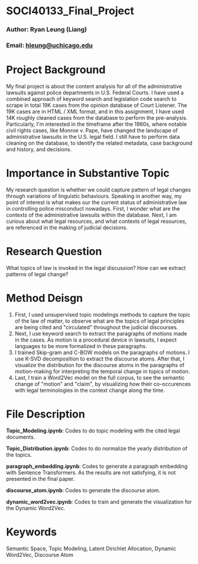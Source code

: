 # SOCI40133_Final_Project
### Author: Ryan Leung (Liang)    
### Email: hleung@uchicago.edu

# Project Background
My final project is about the content analysis for all of the administrative lawsuits against police departments in U.S. Federal Courts. I have used a combined approach of keyword search and legislation code search to scrape in total 19K cases from the opinion database of Court Listener. The 19K cases are in HTML / XML format, and in this assignment, I have used 14K roughly cleaned cases from the database to perform the pre-analysis. Particularly, I'm interested in the timeframe after the 1960s, where notable civil rights cases, like Monroe v. Pape, have changed the landscape of administrative lawsuits in the U.S. legal field. I still have to perform data cleaning on the database, to identify the related metadata, case background and history, and decisions. 

# Importance in Substantive Topic
My research question is whether we could capture pattern of legal changes through variations of linguistic behaviours. Speaking in another way, my point of interest is what makes our the current status of administrative law in controlling police misconduct nowadays. First, I wonder what are the contexts of the administrative lawsuits within the database. Next, I am curious about what legal resources, and what contexts of legal resources, are referenced in the making of judicial decisions. 

# Research Question
What topics of law is invoked in the legal discussion? How can we extract patterns of legal change?

# Method Deisgn
1. First, I used unsupervised topic modelings methods to capture the topic of the law of matter, to observe what are the topics of legal principles are being cited and "circulated" throughout the judicial discourses.
2. Next, I use keyword search to extract the paragraphs of motions made in the cases. As motion is a procedural device in lawsuits, I expect languages to be more formalized in these paragraphs.
3. I trained Skip-gram and C-BOW models on the paragraphs of motions. I use K-SVD decomposition to extract the discourse atoms. After that, I visualize the distribution for the discourse atoms in the paragraphs of motion-making for interpreting the temporal change in topics of motion.
4. Last, I train a Word2Vec model on the full corpus, to see the semantic change of "motion" and "claim", by visualizing how their co-occurences with legal terminologies in the context change along the time.

# File Description
**Topic_Modeling.ipynb**: Codes to do topic modeling with the cited legal documents.

**Topic_Distribution.ipynb**: Codes to do normalize the yearly distribution of the topics.

**paragraph_embedding.ipynb**: Codes to generate a paragraph embedding with Sentence Transformers. As the results are not satisfying, it is not presented in the final paper.

**discourse_atom.ipynb**: Codes to generate the discourse atom.

**dynamic_word2vec.ipynb**: Codes to train and generate the visualization for the Dynamic Word2Vec.

# Keywords
Semantic Space, Topic Modeling, Latent Dirichlet Allocation, Dynamic Word2Vec, Discourse Atom
